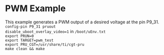 # PWM Example

This example generates a PWM output of a desired voltage at the pin P9_31.<br>
`config-pin P9_31 pruout`<br>
`disable_uboot_overlay_video=1` in `/boot/uEnv.txt`<br>
`export PRUN=0`<br>
`export TARGET=pwm_test`<br>
`export PRU_CGT=/usr/share/ti/cgt-pru`<br>
`make clean && make`
